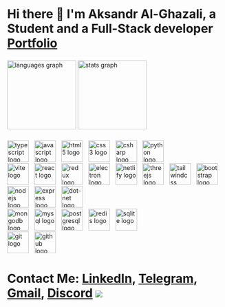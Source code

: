 # Hi there 👋 I'm Aksandr Al-Ghazali, a Student and a Full-Stack developer<br>[Portfolio](https://aksandr-al-ghazali.vercel.app/)

###

<div align="left">
 <img src="https://github-readme-stats.vercel.app/api/top-langs?username=Dragodui&locale=en&hide_title=false&layout=compact&card_width=320&langs_count=6&theme=transparent&hide_border=false" height="160" alt="languages graph"/>
  <img src="https://github-readme-stats.vercel.app/api?username=Dragodui&hide_title=false&hide_rank=false&show_icons=true&include_all_commits=true&count_private=true&disable_animations=false&theme=transparent&locale=en&hide_border=false" height="160" alt="stats graph"/>
</div>

###

<section>
<div>
  <img src="https://skillicons.dev/icons?i=ts" height="50" alt="typescript logo"  />
  <img width="5" />
  <img src="https://skillicons.dev/icons?i=js" height="50" alt="javascript logo"  />
  <img width="5" />
  <img src="https://skillicons.dev/icons?i=html" height="50" alt="html5 logo"  />
  <img width="5" />
  <img src="https://skillicons.dev/icons?i=css" height="50" alt="css3 logo"  />
  <img width="5" />
  <img src="https://skillicons.dev/icons?i=cs" height="50" alt="csharp logo"  />
    <img width="5" />
  <img src="https://skillicons.dev/icons?i=python&theme=dark&perline=15" height="50" alt="python logo"  />
</div>


<div align="left">
  <img src="https://skillicons.dev/icons?i=vite&theme=dark&perline=15" height="50" alt="vite logo"  />  <img width="5" />
  <img src="https://skillicons.dev/icons?i=react" height="50" alt="react logo"  />
  <img width="5" />
  <img src="https://skillicons.dev/icons?i=redux" height="50" alt="redux logo"  />
    <img width="5" />
   <img src="https://skillicons.dev/icons?i=electron" height="50" alt="electron logo"  />
  <img width="5" />
  <img src="https://skillicons.dev/icons?i=netlify" height="50" alt="netlify logo"  />
  <img width="5" />
  <img src="https://skillicons.dev/icons?i=threejs" height="50" alt="threejs logo"  />
  <img width="5" />
  <img src="https://skillicons.dev/icons?i=tailwind" height="50" alt="tailwindcss logo"  />
  <img width="5" />
  <img src="https://skillicons.dev/icons?i=bootstrap" height="50" alt="bootstrap logo"  />
  
</div>




<div align="left">
  <img src="https://skillicons.dev/icons?i=nodejs" height="50" alt="nodejs logo"  />
  <img width="5" />
  <img src="https://skillicons.dev/icons?i=express" height="50" alt="express logo"  />
  <img width="5" />
  <img src="https://skillicons.dev/icons?i=dotnet" height="50" alt="dot-net logo"  />
</div>



<div align="left">
  <img src="https://skillicons.dev/icons?i=mongodb" height="50" alt="mongodb logo"  />
  <img width="5" />
  <img src="https://skillicons.dev/icons?i=mysql" height="50" alt="mysql logo"  />
  <img width="5" />
  <img src="https://skillicons.dev/icons?i=postgres" height="50" alt="postgresql logo"  />
  <img width="5" />
  <img src="https://skillicons.dev/icons?i=redis&theme=dark&perline=15" height="50" alt="redis logo"  />
  <img width="5" />
  <img src="https://skillicons.dev/icons?i=sqlite&theme=dark&perline=15" height="50" alt="sqlite logo"  />
</div>


<div align="left">
    <img src="https://skillicons.dev/icons?i=git" height="50" alt="git logo" />
    <img width="5" />
    <img src="https://skillicons.dev/icons?i=github" height="50" alt="github logo" />
</div>


</section>

###



# Contact Me: [LinkedIn](https://www.linkedin.com/in/aksandr-al-ghazali/), [Telegram](http://t.me/dragodui), [Gmail](mailto:alghazaliaks123@gmail.com), [Discord](https://discordapp.com/users/397769034483105793)  <img src="https://github.com/user-attachments/assets/aac7d4e4-9839-44f3-88ee-6c970288f26f"/>
